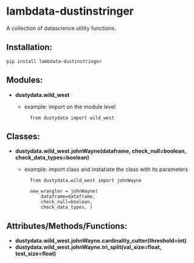 # lambdata-dustinstringer
A collection of datascience utility functions.

## Installation:
    pip install lambdata-dustinstringer
  
## Modules:
- **dustydata.wild_west**
    - example: import on the module level
                            
            from dustydata import wild_west

## Classes:
- **dustydata.wild_west.johnWayne(dataframe, check_null=boolean, check_data_types=boolean)**
    - example: import class and instatiate the class with its parameters
    
            from dustydata.wild_west import johnWayne
            
            new_wrangler = johnWayne(
                dataframe=dataframe,
                check_null=boolean,
                check_data_types, )
                
## Attributes/Methods/Functions:
- **dustydata.wild_west.johnWayne.cardinality_cutter(threshold=int)**
- **dustydata.wild_west.johnWayne.tri_split(val_size=float, test_size=float)**
